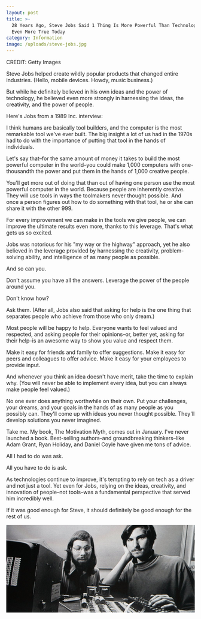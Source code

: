 ```yaml
---
layout: post
title: >-
  28 Years Ago, Steve Jobs Said 1 Thing Is More Powerful Than Technology. It's
  Even More True Today
category: Information
image: /uploads/steve-jobs.jpg
---
```



CREDIT: Getty Images

Steve Jobs helped create wildly popular products that changed entire industries. (Hello, mobile devices. Howdy, music business.)

But while he definitely believed in his own ideas and the power of technology, he believed even more strongly in harnessing the ideas, the creativity, and the power of people.

Here's Jobs from a 1989 Inc. interview:

I think humans are basically tool builders, and the computer is the most remarkable tool we've ever built. The big insight a lot of us had in the 1970s had to do with the importance of putting that tool in the hands of individuals.

Let's say that–for the same amount of money it takes to build the most powerful computer in the world–you could make 1,000 computers with one-thousandth the power and put them in the hands of 1,000 creative people.

You'll get more out of doing that than out of having one person use the most powerful computer in the world. Because people are inherently creative. They will use tools in ways the toolmakers never thought possible. And once a person figures out how to do something with that tool, he or she can share it with the other 999.

For every improvement we can make in the tools we give people, we can improve the ultimate results even more, thanks to this leverage. That's what gets us so excited.​

Jobs was notorious for his "my way or the highway" approach, yet he also believed in the leverage provided by harnessing the creativity, problem-solving ability, and intelligence of as many people as possible.

And so can you.

Don't assume you have all the answers. Leverage the power of the people around you.

Don't know how?

Ask them. (After all, Jobs also said that asking for help is the one thing that separates people who achieve from those who only dream.)

Most people will be happy to help. Everyone wants to feel valued and respected, and asking people for their opinions–or, better yet, asking for their help–is an awesome way to show you value and respect them.

Make it easy for friends and family to offer suggestions. Make it easy for peers and colleagues to offer advice. Make it easy for your employees to provide input.

And whenever you think an idea doesn't have merit, take the time to explain why. (You will never be able to implement every idea, but you can always make people feel valued.)

No one ever does anything worthwhile on their own. Put your challenges, your dreams, and your goals in the hands of as many people as you possibly can. They'll come up with ideas you never thought possible. They'll develop solutions you never imagined.

Take me. My book, The Motivation Myth, comes out in January. I've never launched a book. Best-selling authors–and groundbreaking thinkers–like Adam Grant, Ryan Holiday, and Daniel Coyle have given me tons of advice.

All I had to do was ask.

All you have to do is ask.

As technologies continue to improve, it's tempting to rely on tech as a driver and not just a tool. Yet even for Jobs, relying on the ideas, creativity, and innovation of people–not tools–was a fundamental perspective that served him incredibly well.

If it was good enough for Steve, it should definitely be good enough for the rest of us.

![](/uploads/versions/steve-jobs---x----970-450x---.jpg)